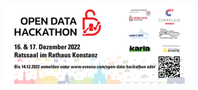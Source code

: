 
  <img alt="CorrelAid Logo" src="/profile/Teaser Open Data Hackathon 2022 HP 1640x690 300dpi 10.11.png" >
 


